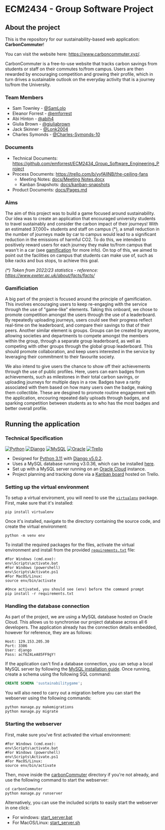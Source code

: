 # ECM2434 - Group Software Project

## About the project

This is the repository for our sustainability-based web application: **CarbonCommuter**!

You can visit the website here: https://www.carboncommuter.xyz/.

CarbonCommuter is a free-to-use website that tracks carbon savings from students or staff on their commutes to/from campus. Users are then rewarded by encouraging competition and growing their profile, which in turn drives a sustainable outlook on the everyday activity that is a journey to/from the University.

### Team Members

- Sam Townley - [@SamLolo](https://github.com/SamLolo)
- Eleanor Forrest - [@emforrest](https://github.com/emforrest)
- Abi Hinton - [@abih4](https://github.com/abih4)
- Giulia Brown - [@giuliabrown](https://github.com/giuliabrown)
- Jack Skinner - [@Lonk2004](https://github.com/Lonk2004)
- Charles Symonds - [@Charles-Symonds-10](https://github.com/Charles-Symonds-10)

### Documents

- Technical Documents: https://github.com/emforrest/ECM2434_Group_Software_Engineering_Project
- Process Documents: https://trello.com/b/yyfAlINB/the-ceiling-fans
  - Meeting Notes: [docs/Meeting Notes.docx](./docs/Meeting%20Notes.docx)
  - Kanban Snapshots: [docs/kanban-snapshots](./docs/kanban-snapshots/)
- Product Documents: [docs/Pages.md](./docs/Pages.md)

### Aims

The aim of this project was to build a game focused around sustainability. Our idea was to create an application that encouraged university students to travel sustainably and consider the carbon impact of their journeys! With an estimated 37,000+ students and staff on campus (\*), a small reduction in the number of journeys made by car to campus would lead to a significant reduction in the emissions of harmful CO2. To do this, we intended to positively reward users for each journey they make to/from campus that wasn't in a car (see [gamification](#gamificiation) for more info). On top of this, we aimed to point out the facilities on campus that students can make use of, such as bike racks and bus stops, to achieve this goal.

*(\*) Taken from 2022/23 statistics - reference: https://www.exeter.ac.uk/about/facts/facts/*

### Gamificiation

A big part of the project is focused around the principle of gamificiation. This involves encouraging users to keep re-engaging with the service through the use of "game-like" elements. Taking this onboard, we chose to promote competition amongst the users through the use of a leaderboard. By repeatedly uploading journeys, users could see their progress reflect real-time on the leaderboard, and compare their savings to that of their peers. Another similar element is groups. Groups can be created by anyone, allowing societies and departments to compete amongst the members within the group, through a separate group leaderboard, as well as competing with other groups through the global group leaderboard. This should promote collaboration, and keep users interested in the service by leveraging their commitment to their favourite society.

We also intend to give users the chance to show off their achievements through the use of public profiles. Here, users can earn badges from achievements, such as milestones in their total carbon savings, or uploading journeys for multiple days in a row. Badges have a rarity associated with them based on how many users own the badge, making them collectible. These are desgined to promote routine engagement with the application, encouring repeated daily uploads through badges, and sparking competition between students as to who has the most badges and better overall profile.

## Running the application

### Technical Specification

[![Python](https://img.shields.io/badge/python-3670A0?style=for-the-badge&logo=python&logoColor=ffdd54)](https://www.python.org/downloads/)
[![Django](https://img.shields.io/badge/django-%23092E20.svg?style=for-the-badge&logo=django&logoColor=white)](https://pypi.org/project/Django/)
[![MySQL](https://img.shields.io/badge/mysql-%2300f.svg?style=for-the-badge&logo=mysql&logoColor=white)](https://dev.mysql.com/downloads/mysql/)
[![Oracle](https://img.shields.io/badge/Oracle-F80000?style=for-the-badge&logo=oracle&logoColor=white)](https://www.oracle.com/cloud/)
[![Trello](https://img.shields.io/badge/Trello-%23026AA7.svg?style=for-the-badge&logo=Trello&logoColor=white)](https://trello.com/b/yyfAlINB/the-ceiling-fans)

- Designed for [Python 3.11](https://www.python.org/downloads/) with [Django v5.0.2](https://pypi.org/project/Django/).
- Uses a MySQL database running v3.0.36, which can be installed [here](https://dev.mysql.com/downloads/mysql/).
- Set up with a MySQL server running on an [Oracle Cloud](https://www.oracle.com/cloud/) instance.
- Project planning and tracking done via a [Kanban board](https://trello.com/b/yyfAlINB/the-ceiling-fans) hosted on Trello.

### Setting up the virtual environment

To setup a virtual enviroment, you will need to use the [`virtualenv`](https://pypi.org/project/virtualenv/) package. First, make sure that it's installed:

```shell
pip install virtualenv
```

Once it's installed, navigate to the directory containing the source code, and create the virtual environment:

```shell
python -m venv env
```

To install the required packages for the files, activate the virtual environment and install from the provided [`requirements.txt`](requirements.txt) file:

```shell
#For Windows (cmd.exe):
env\Scripts\activate.bat
#For Windows (powershell)
env\Scripts\Activate.ps1
#For MacOS/Linux:
source env/bin/activate

#Once activated, you should see (env) before the command prompt
pip install -r requirements.txt
```

### Handling the database connection

As part of the project, we are using a MySQL database hosted on Oracle Cloud. This allows us to synchronise our project database across all 6 developers. The application already has the connection details embedded, however for reference, they are as follows:

```text
Host: 129.153.205.30
Port: 3306
User: django
Pass: acf6Z4LeA85FF9gY!
```

If the application can't find a database connection, you can setup a local MySQL server by following the [MySQL installation guide](https://dev.mysql.com/doc/mysql-installation-excerpt/5.7/en/). Once running, create a schema using the following SQL command:

```sql
CREATE SCHEMA 'sustainabilitygame';
```

You will also need to carry out a migration before you can start the webserver using the following commands:

```shell
python manage.py makemigrations
python manage.py migrate
```

### Starting the webserver

First, make sure you've first activated the virtual environment:

```shell
#For Windows (cmd.exe):
env\Scripts\activate.bat
#For Windows (powershell)
env\Scripts\Activate.ps1
#For MacOS/Linux:
source env/bin/activate
```

Then, move inside the [carbonCommuter](./carbonCommuter/) directory if you're not already, and use the following command to start the webserver:

```shell
cd carbonCommuter
python manage.py runserver
```

Alternatively, you can use the included scripts to easily start the webserver in one click:

- For windows: [start_server.bat](start_server.bat)
- For MacOS/Linux: [start_server.sh](start_server.sh)
